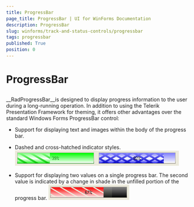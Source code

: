 ```yaml
---
title: ProgressBar
page_title: ProgressBar | UI for WinForms Documentation
description: ProgressBar
slug: winforms/track-and-status-controls/progressbar
tags: progressbar
published: True
position: 0
---
```


# ProgressBar



## 

__RadProgressBar__is designed to display progress information to the user during a long-running operation. 
          In addition to using the Telerik Presentation Framework for theming, it offers other advantages over the standard Windows Forms ProgressBar control:
        

* Support for displaying text and images within the body of the progress bar.

* Dashed and cross-hatched indicator styles.![track-and-status-controls-progressbar-overview 001](images/track-and-status-controls-progressbar-overview001.png)![track-and-status-controls-progressbar-overview 002](images/track-and-status-controls-progressbar-overview002.png)

* Support for displaying two values on a single progress bar. The second value is indicated by a change in shade in the unfilled portion of
              the progress bar.
            ![track-and-status-controls-progressbar-overview 003](images/track-and-status-controls-progressbar-overview003.png)
